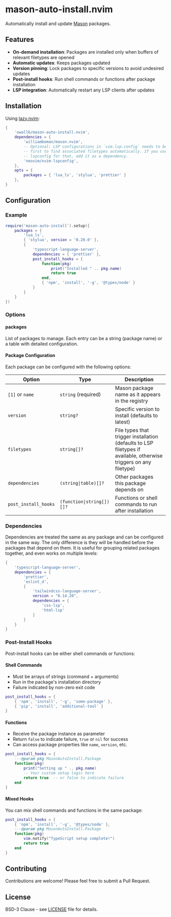 # mason-auto-install.nvim

Automatically install and update
[Mason](https://github.com/mason-org/mason.nvim) packages.

## Features

- **On-demand installation**: Packages are installed only when buffers of
  relevant filetypes are opened
- **Automatic updates**: Keeps packages updated
- **Version pinning**: Lock packages to specific versions to avoid undesired
  updates
- **Post-install hooks**: Run shell commands or functions after package
  installation
- **LSP integration**: Automatically restart any LSP clients after updates

## Installation

Using [lazy.nvim](https://github.com/folke/lazy.nvim):

```lua
{
    'owallb/mason-auto-install.nvim',
    dependencies = {
        'williamboman/mason.nvim',
        -- Optional: LSP configurations in `vim.lsp.config` needs to be loaded
        -- first to find associated filetypes automatically. If you use
        -- lspconfig for that, add it as a dependency.
        'neovim/nvim-lspconfig',
    },
    opts = {
        packages = { 'lua_ls', 'stylua', 'prettier' }
    },
}
```

## Configuration

### Example

```lua
require('mason-auto-install').setup({
    packages = {
        'lua_ls',
        { 'stylua', version = '0.20.0' },
        {
            'typescript-language-server',
            dependencies = { 'prettier' },
            post_install_hooks = {
                function(pkg)
                    print("Installed " .. pkg.name)
                    return true
                end,
                { 'npm', 'install', '-g', '@types/node' }
            }
        }
    }
})
```

### Options

#### packages

List of packages to manage. Each entry can be a string (package name) or a table with detailed configuration.

#### Package Configuration

Each package can be configured with the following options:

| Option | Type | Description |
|--------|------|-------------|
| `[1]` or `name` | `string` (required) | Mason package name as it appears in the registry |
| `version` | `string?` | Specific version to install (defaults to latest) |
| `filetypes` | `string[]?` | File types that trigger installation (defaults to LSP filetypes if available, otherwise triggers on any filetype) |
| `dependencies` | `(string\|table)[]?` | Other packages this package depends on |
| `post_install_hooks` | `(function\|string[])[]?` | Functions or shell commands to run after installation |

### Dependencies

Dependencies are treated the same as any package and can be configured in the
same way. The only difference is they will be handled before the packages that
depend on them. It is useful for grouping related packages together, and even
works on multiple levels:

```lua
{
    'typescript-language-server',
    dependencies = {
        'prettier',
        'eslint_d',
        {
            'tailwindcss-language-server',
            version = "0.14.20",
            dependencies = {
                'css-lsp',
                'html-lsp'
            }
        }
    }
}
```

### Post-Install Hooks

Post-install hooks can be either shell commands or functions:

#### Shell Commands

- Must be arrays of strings (command + arguments)
- Run in the package's installation directory
- Failure indicated by non-zero exit code

```lua
post_install_hooks = {
    { 'npm', 'install', '-g', 'some-package' },
    { 'pip', 'install', 'additional-tool' }
}
```

#### Functions

- Receive the package instance as parameter
- Return `false` to indicate failure, `true` or `nil` for success
- Can access package properties like `name`, `version`, etc.

```lua
post_install_hooks = {
    ---@param pkg MasonAutoInstall.Package
    function(pkg)
        print("Setting up " .. pkg.name)
        -- Your custom setup logic here
        return true  -- or false to indicate failure
    end
}
```

#### Mixed Hooks

You can mix shell commands and functions in the same package:

```lua
post_install_hooks = {
    { 'npm', 'install', '-g', '@types/node' },
    ---@param pkg MasonAutoInstall.Package
    function(pkg)
        vim.notify("TypeScript setup complete!")
        return true
    end
}
```

## Contributing

Contributions are welcome! Please feel free to submit a Pull Request.

## License

BSD-3 Clause - see [LICENSE](LICENSE) file for details.

